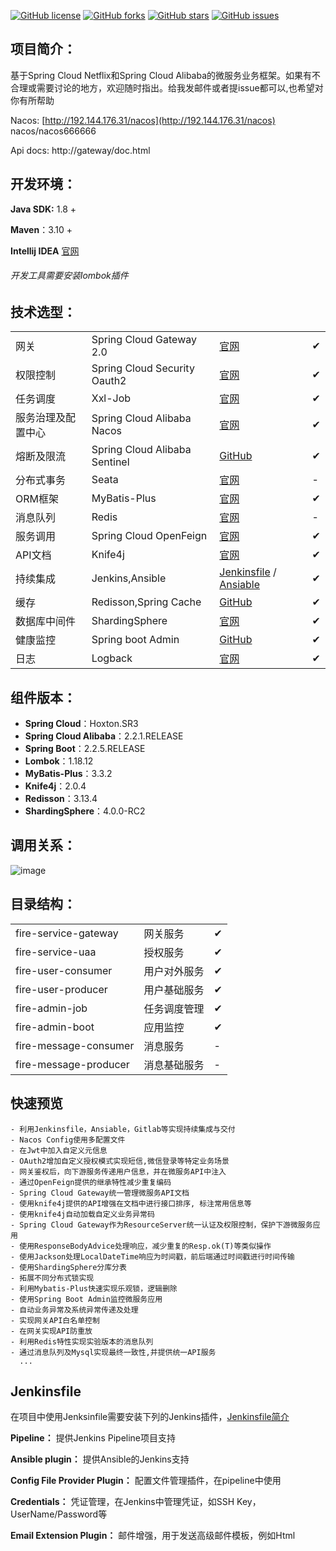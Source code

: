 [![GitHub license](https://img.shields.io/github/license/beifei1/fire-cloud?style=flat-square)](https://github.com/beifei1/fire-cloud/blob/master/LICENSE) [![GitHub forks](https://img.shields.io/github/forks/beifei1/fire-cloud?style=flat-square)](https://github.com/beifei1/fire-cloud/network)    [![GitHub stars](https://img.shields.io/github/stars/beifei1/fire-cloud?style=flat-square)](https://github.com/beifei1/fire-cloud/stargazers)   [![GitHub issues](https://img.shields.io/github/issues/beifei1/fire-cloud?style=flat-square)](https://github.com/beifei1/fire-cloud/issues)



## 项目简介：

基于Spring Cloud Netflix和Spring Cloud Alibaba的微服务业务框架。如果有不合理或需要讨论的地方，欢迎随时指出。给我发邮件或者提issue都可以,也希望对你有所帮助

Nacos: [http://192.144.176.31/nacos](http://192.144.176.31/nacos)  nacos/nacos666666

Api docs: http://gateway/doc.html

## 开发环境：

**Java SDK:** 1.8 +

**Maven**：3.10 + 

**Intellij IDEA** [官网](https://www.jetbrains.com/) 

###### 开发工具需要安装lombok插件

## 技术选型：

|                    |                               |                               |   |
| ------------------ | ----------------------------- |---|---|
| 网关               | Spring Cloud Gateway 2.0      | [官网](https://spring.io/projects/spring-cloud-gateway) | ✔ |
| 权限控制           | Spring Cloud Security Oauth2  | [官网](https://spring.io/projects/spring-cloud-security) | ✔ |
| 任务调度           | Xxl-Job                       | [官网](https://www.xuxueli.com/xxl-job/) | ✔ |
| 服务治理及配置中心 | Spring Cloud Alibaba Nacos    | [官网](https://nacos.io/en-us/) | ✔ |
| 熔断及限流         | Spring Cloud Alibaba Sentinel | [GitHub](https://github.com/alibaba/Sentinel) | ✔ |
| 分布式事务         | Seata                         | [官网](https://github.com/seata/seata) | - |
| ORM框架      | MyBatis-Plus        | [官网](https://baomidou.com/) | ✔ |
| 消息队列           | Redis                         | [官网](https://redis.io/)                        | - |
| 服务调用           | Spring Cloud OpenFeign                     | [官网](https://spring.io/projects/spring-cloud-openfeign)                    | ✔ |
| API文档           | Knife4j                     | [官网](https://doc.xiaominfo.com/guide/useful.html) | ✔ |
| 持续集成       | Jenkins,Ansible | [Jenkinsfile](https://github.com/beifei1/fire-cloud/blob/master/Jenkinsfile) / [Ansiable](http://www.ansible.com.cn/docs/playbooks.html) | ✔ |
| 缓存           | Redisson,Spring Cache  | [GitHub](https://github.com/redisson/redisson) | ✔|
| 数据库中间件           | ShardingSphere  | [官网](http://shardingsphere.apache.org/index_zh.html) | ✔|
| 健康监控           | Spring boot Admin  | [GitHub](https://github.com/codecentric/spring-boot-admin) | ✔|
| 日志           | Logback  | [官网](http://logback.qos.ch/) | ✔|

## 组件版本：

- **Spring Cloud**：Hoxton.SR3
- **Spring Cloud Alibaba**：2.2.1.RELEASE
- **Spring Boot**：2.2.5.RELEASE
- **Lombok**：1.18.12
- **MyBatis-Plus**：3.3.2
- **Knife4j**：2.0.4
- **Redisson**：3.13.4
- **ShardingSphere**：4.0.0-RC2

## 调用关系：

![image](https://github.com/beifei1/fire-cloud/blob/master/assets/flow.png)

## 目录结构：

|                       |              |      |
| --------------------- | ------------ | ---- |
| fire-service-gateway          | 网关服务     | ✔    |
| fire-service-uaa            | 授权服务     | ✔    |
| fire-user-consumer    | 用户对外服务 | ✔    |
| fire-user-producer    | 用户基础服务 | ✔    |
| fire-admin-job              | 任务调度管理     |  ✔   |
| fire-admin-boot              | 应用监控     |  ✔   |
| fire-message-consumer | 消息服务     | -    |
| fire-message-producer | 消息基础服务 | -    |

## 快速预览

```
- 利用Jenkinsfile，Ansiable，Gitlab等实现持续集成与交付
- Nacos Config使用多配置文件
- 在Jwt中加入自定义元信息
- OAuth2增加自定义授权模式实现短信,微信登录等特定业务场景
- 网关鉴权后，向下游服务传递用户信息，并在微服务API中注入
- 通过OpenFeign提供的继承特性减少重复编码
- Spring Cloud Gateway统一管理微服务API文档
- 使用knife4j提供的API增强在文档中进行接口排序, 标注常用信息等
- 使用knife4j自动加载自定义业务异常码
- Spring Cloud Gateway作为ResourceServer统一认证及权限控制，保护下游微服务应用
- 使用ResponseBodyAdvice处理响应，减少重复的Resp.ok(T)等类似操作
- 使用Jackson处理LocalDateTime响应为时间戳，前后端通过时间戳进行时间传输
- 使用ShardingSphere分库分表
- 拓展不同分布式锁实现
- 利用Mybatis-Plus快速实现乐观锁，逻辑删除
- 使用Spring Boot Admin监控微服务应用
- 自动业务异常及系统异常传递及处理
- 实现网关API白名单控制
- 在网关实现API防重放
- 利用Redis特性实现实验版本的消息队列
- 通过消息队列及Mysql实现最终一致性,并提供统一API服务
  ...

```

## Jenkinsfile

在项目中使用Jenksinfile需要安装下列的Jenkins插件，[Jenkinsfile简介](https://www.cnblogs.com/stulzq/p/10115589.html)

**Pipeline：** 提供Jenkins Pipeline项目支持

**Ansible plugin：** 提供Ansible的Jenkins支持

**Config File Provider Plugin：** 配置文件管理插件，在pipeline中使用

**Credentials：** 凭证管理，在Jenkins中管理凭证，如SSH Key，UserName/Password等

**Email Extension Plugin：** 邮件增强，用于发送高级邮件模板，例如Html
